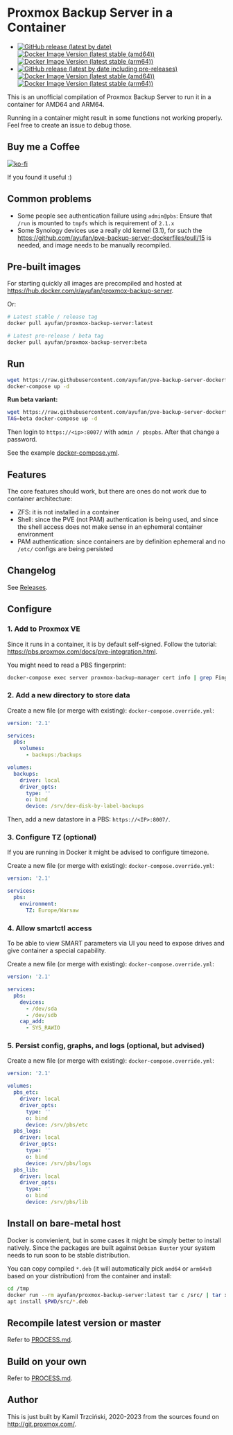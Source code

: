 # Proxmox Backup Server in a Container

- [![GitHub release (latest by date)](https://img.shields.io/github/v/release/ayufan/pve-backup-server-dockerfiles?label=GitHub%20Release)](https://github.com/ayufan/pve-backup-server-dockerfiles/releases) [![Docker Image Version (latest stable (amd64))](https://img.shields.io/docker/v/ayufan/proxmox-backup-server/latest?arch=amd64&label=Docker:%20latest)](https://hub.docker.com/r/ayufan/proxmox-backup-server/tags) [![Docker Image Version (latest stable (arm64))](https://img.shields.io/docker/v/ayufan/proxmox-backup-server/latest?arch=arm64&label=Docker:%20latest)](https://hub.docker.com/r/ayufan/proxmox-backup-server/tags)
- [![GitHub release (latest by date including pre-releases)](https://img.shields.io/github/v/release/ayufan/pve-backup-server-dockerfiles?include_prereleases&color=red&label=GitHub%20Pre-Release)](https://github.com/ayufan/pve-backup-server-dockerfiles/releases/latest) [![Docker Image Version (latest stable (amd64))](https://img.shields.io/docker/v/ayufan/proxmox-backup-server/beta?arch=amd64&color=red&label=Docker:%20beta)](https://hub.docker.com/r/ayufan/proxmox-backup-server/tags) [![Docker Image Version (latest stable (arm64))](https://img.shields.io/docker/v/ayufan/proxmox-backup-server/beta?arch=amd64&color=red&label=Docker:%20beta)](https://hub.docker.com/r/ayufan/proxmox-backup-server/tags)

This is an unofficial compilation of Proxmox Backup Server
to run it in a container for AMD64 and ARM64.

Running in a container might result in some functions not working
properly. Feel free to create an issue to debug those.

## Buy me a Coffee

[![ko-fi](https://ko-fi.com/img/githubbutton_sm.svg)](https://ko-fi.com/Y8Y8GCP24)

If you found it useful :)

## Common problems

- Some people see authentication failure using `admin@pbs`: Ensure that `/run` is mounted to `tmpfs` which is requirement of `2.1.x`
- Some Synology devices use a really old kernel (3.1), for such the https://github.com/ayufan/pve-backup-server-dockerfiles/pull/15
  is needed, and image needs to be manually recompiled.

## Pre-built images

For starting quickly all images are precompiled and hosted
at https://hub.docker.com/r/ayufan/proxmox-backup-server.

Or:

```bash
# Latest stable / release tag
docker pull ayufan/proxmox-backup-server:latest

# Latest pre-release / beta tag
docker pull ayufan/proxmox-backup-server:beta
```

## Run

```bash
wget https://raw.githubusercontent.com/ayufan/pve-backup-server-dockerfiles/refs/heads/master/docker-compose.yml
docker-compose up -d
```

**Run beta variant:**

```bash
wget https://raw.githubusercontent.com/ayufan/pve-backup-server-dockerfiles/refs/heads/master/docker-compose.yml
TAG=beta docker-compose up -d
```

Then login to `https://<ip>:8007/` with `admin / pbspbs`.
After that change a password.

See the example [docker-compose.yml](./docker-compose.yml).

## Features

The core features should work, but there are ones do not work due to container architecture:

- ZFS: it is not installed in a container
- Shell: since the PVE (not PAM) authentication is being used, and since the shell access does not make sense in an ephemeral container environment
- PAM authentication: since containers are by definition ephemeral and no `/etc/` configs are being persisted

## Changelog

See [Releases](https://github.com/ayufan/pve-backup-server-dockerfiles/releases).

## Configure

### 1. Add to Proxmox VE

Since it runs in a container, it is by default self-signed.
Follow the tutorial: https://pbs.proxmox.com/docs/pve-integration.html.

You might need to read a PBS fingerprint:

```bash
docker-compose exec server proxmox-backup-manager cert info | grep Fingerprint
```

### 2. Add a new directory to store data

Create a new file (or merge with existing): `docker-compose.override.yml`:

```yaml
version: '2.1'

services:
  pbs:
    volumes:
      - backups:/backups

volumes:
  backups:
    driver: local
    driver_opts:
      type: ''
      o: bind
      device: /srv/dev-disk-by-label-backups
```

Then, add a new datastore in a PBS: `https://<IP>:8007/`.

### 3. Configure TZ (optional)

If you are running in Docker it might be advised to configure timezone.

Create a new file (or merge with existing): `docker-compose.override.yml`:

```yaml
version: '2.1'

services:
  pbs:
    environment:
      TZ: Europe/Warsaw
```

### 4. Allow smartctl access

To be able to view SMART parameters via UI you need to expose drives and give container
a special capability.

Create a new file (or merge with existing): `docker-compose.override.yml`:

```yaml
version: '2.1'

services:
  pbs:
    devices:
      - /dev/sda
      - /dev/sdb
    cap_add:
      - SYS_RAWIO
```

### 5. Persist config, graphs, and logs (optional, but advised)

Create a new file (or merge with existing): `docker-compose.override.yml`:

```yaml
version: '2.1'

volumes:
  pbs_etc:
    driver: local
    driver_opts:
      type: ''
      o: bind
      device: /srv/pbs/etc
  pbs_logs:
    driver: local
    driver_opts:
      type: ''
      o: bind
      device: /srv/pbs/logs
  pbs_lib:
    driver: local
    driver_opts:
      type: ''
      o: bind
      device: /srv/pbs/lib
```

## Install on bare-metal host

Docker is convienient, but in some cases it might be simply better to install natively.
Since the packages are built against `Debian Buster` your system needs to run soon
to be stable distribution.

You can copy compiled `*.deb` (it will automatically pick `amd64` or `arm64v8` based on your distribution)
from the container and install:

```bash
cd /tmp
docker run --rm ayufan/proxmox-backup-server:latest tar c /src/ | tar x
apt install $PWD/src/*.deb
```

## Recompile latest version or master

Refer to [PROCESS.md](PROCESS.md).

## Build on your own

Refer to [PROCESS.md](PROCESS.md).

## Author

This is just built by Kamil Trzciński, 2020-2023
from the sources found on http://git.proxmox.com/.
